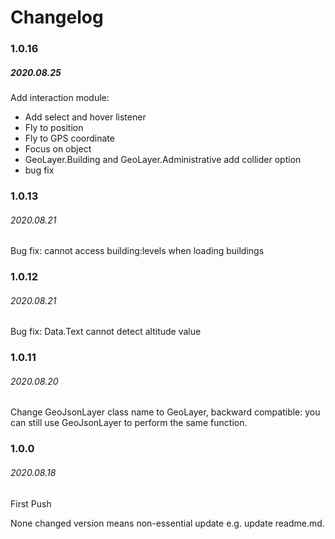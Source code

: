 # Changelog

### 1.0.16
##### 2020.08.25

Add interaction module:
- Add select and hover listener
- Fly to position
- Fly to GPS coordinate
- Focus on object
- GeoLayer.Building and GeoLayer.Administrative add collider option
- bug fix


### 1.0.13
###### 2020.08.21
Bug fix: cannot access building:levels when loading buildings

### 1.0.12
###### 2020.08.21
Bug fix: Data.Text cannot detect altitude value

### 1.0.11
###### 2020.08.20
Change GeoJsonLayer class name to GeoLayer, backward compatible: you can still use GeoJsonLayer to perform the same function.

### 1.0.0
###### 2020.08.18
First Push

None changed version means non-essential update e.g. update readme.md.